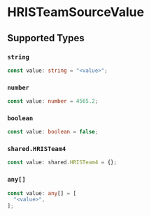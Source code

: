 # HRISTeamSourceValue


## Supported Types

### `string`

```typescript
const value: string = "<value>";
```

### `number`

```typescript
const value: number = 4565.2;
```

### `boolean`

```typescript
const value: boolean = false;
```

### `shared.HRISTeam4`

```typescript
const value: shared.HRISTeam4 = {};
```

### `any[]`

```typescript
const value: any[] = [
  "<value>",
];
```

